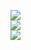![](https://github-readme-stats.vercel.app/api?username=Xjaoneks&theme=dark&hide_border=true&include_all_commits=true&count_private=false)<br/>
![](https://nirzak-streak-stats.vercel.app/?user=Xjaoneks&theme=dark&hide_border=true)<br/>
![](https://github-readme-stats.vercel.app/api/top-langs/?username=Xjaoneks&theme=dark&hide_border=true&include_all_commits=true&count_private=false&layout=compact)

<!-- Proudly created with GPRM ( https://gprm.itsvg.in ) -->
